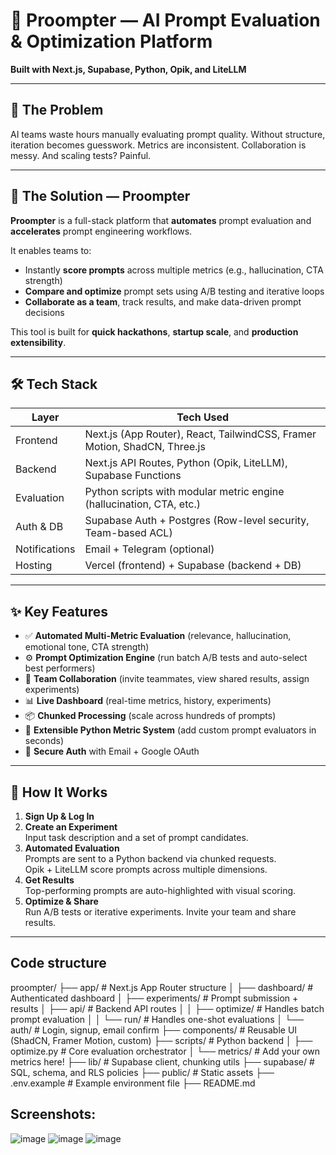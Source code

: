 # 🧠 Proompter — AI Prompt Evaluation & Optimization Platform

**Built with Next.js, Supabase, Python, Opik, and LiteLLM**

---

## 🚀 The Problem

AI teams waste hours manually evaluating prompt quality. Without structure, iteration becomes guesswork. Metrics are inconsistent. Collaboration is messy. And scaling tests? Painful.

---

## 🧩 The Solution — Proompter

**Proompter** is a full-stack platform that **automates** prompt evaluation and **accelerates** prompt engineering workflows.

It enables teams to:
- Instantly **score prompts** across multiple metrics (e.g., hallucination, CTA strength)
- **Compare and optimize** prompt sets using A/B testing and iterative loops
- **Collaborate as a team**, track results, and make data-driven prompt decisions

This tool is built for **quick hackathons**, **startup scale**, and **production extensibility**.

---

## 🛠️ Tech Stack

| Layer          | Tech Used                            |
| -------------- | ------------------------------------ |
| Frontend       | Next.js (App Router), React, TailwindCSS, Framer Motion, ShadCN, Three.js |
| Backend        | Next.js API Routes, Python (Opik, LiteLLM), Supabase Functions |
| Evaluation     | Python scripts with modular metric engine (hallucination, CTA, etc.) |
| Auth & DB      | Supabase Auth + Postgres (Row-level security, Team-based ACL) |
| Notifications  | Email + Telegram (optional) |
| Hosting        | Vercel (frontend) + Supabase (backend + DB) |

---

## ✨ Key Features

- ✅ **Automated Multi-Metric Evaluation** (relevance, hallucination, emotional tone, CTA strength)
- ⚙️ **Prompt Optimization Engine** (run batch A/B tests and auto-select best performers)
- 👥 **Team Collaboration** (invite teammates, view shared results, assign experiments)
- 📊 **Live Dashboard** (real-time metrics, history, experiments)
- 📦 **Chunked Processing** (scale across hundreds of prompts)
- 🔌 **Extensible Python Metric System** (add custom prompt evaluators in seconds)
- 🔐 **Secure Auth** with Email + Google OAuth

---

## 🧠 How It Works

1. **Sign Up & Log In**
2. **Create an Experiment**  
   Input task description and a set of prompt candidates.
3. **Automated Evaluation**  
   Prompts are sent to a Python backend via chunked requests.  
   Opik + LiteLLM score prompts across multiple dimensions.
4. **Get Results**  
   Top-performing prompts are auto-highlighted with visual scoring.
5. **Optimize & Share**  
   Run A/B tests or iterative experiments. Invite your team and share results.

---


## Code structure


proompter/
├── app/                    # Next.js App Router structure
│   ├── dashboard/          # Authenticated dashboard
│   ├── experiments/        # Prompt submission + results
│   ├── api/                # Backend API routes
│   │   ├── optimize/       # Handles batch prompt evaluation
│   │   └── run/            # Handles one-shot evaluations
│   └── auth/               # Login, signup, email confirm
├── components/             # Reusable UI (ShadCN, Framer Motion, custom)
├── scripts/                # Python backend
│   ├── optimize.py         # Core evaluation orchestrator
│   └── metrics/            # Add your own metrics here!
├── lib/                    # Supabase client, chunking utils
├── supabase/               # SQL, schema, and RLS policies
├── public/                 # Static assets
├── .env.example            # Example environment file
├── README.md

## Screenshots:

![image](https://github.com/user-attachments/assets/a45c1c44-5607-4572-9b5b-a136ab2cc6a3)
![image](https://github.com/user-attachments/assets/96f5b07c-bf9b-4ee9-bc38-406e174d6611)
![image](https://github.com/user-attachments/assets/3239139f-2451-4a43-bb3b-dd9bc77a1555)



